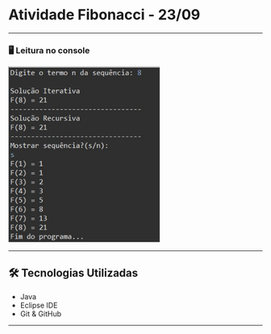 # Atividade Fibonacci - 23/09

---

### 🖥️ Leitura no console


<img src="imagem/console2.jpg" width="300px">

---

## 🛠️ Tecnologias Utilizadas

- Java
- Eclipse IDE
- Git & GitHub

---

